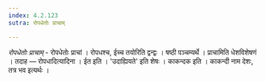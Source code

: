 ```yaml
---
index: 4.2.123
sutra: रोपधेतोः प्राचाम्

---
```

_रोपधेतोः प्राचाम्_ - रोपधेतोः प्राचां । रोपधश्च, ईच्च तयोरिति द्वन्द्वः । षष्ठी पञ्चम्यर्थे । प्राचामिति धेशविशेषणं । तदाह — रोपधादित्यादिना । ईत इति । 'उदाह्यियते' इति शेषः । काकन्दक इति । काकन्दी नाम देशः, तत्र भव इत्यर्थः ।